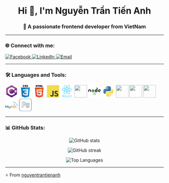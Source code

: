 <h1 align="center">Hi 👋, I'm Nguyễn Trần Tiến Anh</h1>
<h3 align="center">🚀 A passionate frontend developer from VietNam</h3>

---

### 🌐 Connect with me:
<p align="left">
  <a href="https://www.facebook.com/tienanh260925" target="_blank">
    <img src="https://img.icons8.com/fluency/48/000000/facebook-new.png" alt="Facebook"/>
  </a>
  <a href="https://www.linkedin.com/in/tiến-anh-nguyễn-trần-990101365/" target="_blank">
    <img src="https://img.icons8.com/color/48/000000/linkedin.png" alt="LinkedIn"/>
  </a>
  <a href="mailto:nttanh0412@gmail.com">
    <img src="https://img.icons8.com/fluency/48/000000/gmail-new.png" alt="Email"/>
  </a>
</p>

---

### 🛠 Languages and Tools:
<p align="left"> 
  <img src="https://raw.githubusercontent.com/devicons/devicon/master/icons/csharp/csharp-original.svg" width="40" height="40"/>
  <img src="https://raw.githubusercontent.com/devicons/devicon/master/icons/css3/css3-original-wordmark.svg" width="40" height="40"/>
  <img src="https://raw.githubusercontent.com/devicons/devicon/master/icons/html5/html5-original-wordmark.svg" width="40" height="40"/>
  <img src="https://raw.githubusercontent.com/devicons/devicon/master/icons/javascript/javascript-original.svg" width="40" height="40"/>
  <img src="https://raw.githubusercontent.com/devicons/devicon/master/icons/react/react-original-wordmark.svg" width="40" height="40"/>
  <img src="https://reactnative.dev/img/header_logo.svg" width="40" height="40"/>
  <img src="https://raw.githubusercontent.com/devicons/devicon/master/icons/nodejs/nodejs-original-wordmark.svg" width="40" height="40"/>
  <img src="https://raw.githubusercontent.com/devicons/devicon/master/icons/python/python-original.svg" width="40" height="40"/>
  <img src="https://upload.wikimedia.org/wikipedia/commons/0/0b/Qt_logo_2016.svg" width="40" height="40"/>
  <img src="https://www.vectorlogo.zone/logos/git-scm/git-scm-icon.svg" width="40" height="40"/>
  <img src="https://www.svgrepo.com/show/303229/microsoft-sql-server-logo.svg" width="40" height="40"/>
  <img src="https://raw.githubusercontent.com/devicons/devicon/master/icons/mysql/mysql-original-wordmark.svg" width="40" height="40"/>
  <img src="https://raw.githubusercontent.com/devicons/devicon/master/icons/photoshop/photoshop-line.svg" width="40" height="40"/>
</p>

---

### 📊 GitHub Stats:
<p align="center">
  <img src="https://github-readme-stats.vercel.app/api?username=nguyentrantienanh&show_icons=true&theme=tokyonight" alt="GitHub stats"/>
</p>
<p align="center">
  <img src="https://github-readme-streak-stats.herokuapp.com/?user=nguyentrantienanh&theme=tokyonight" alt="GitHub streak"/>
</p>
<p align="center">
  <img src="https://github-readme-stats.vercel.app/api/top-langs/?username=nguyentrantienanh&layout=compact&theme=tokyonight" alt="Top Languages"/>
</p>

---

⭐️ From [nguyentrantienanh](https://github.com/nguyentrantienanh)
